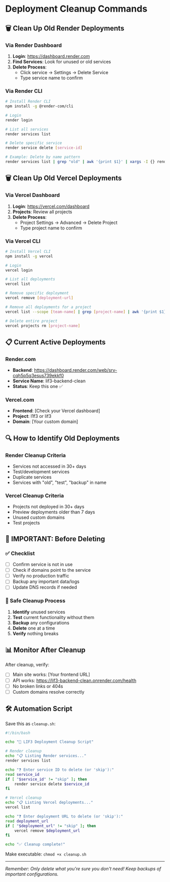 # Deployment Cleanup Commands

## 🗑️ Clean Up Old Render Deployments

### Via Render Dashboard
1. **Login**: https://dashboard.render.com
2. **Find Services**: Look for unused or old services
3. **Delete Process**:
   - Click service → Settings → Delete Service
   - Type service name to confirm

### Via Render CLI
```bash
# Install Render CLI
npm install -g @render-com/cli

# Login
render login

# List all services
render services list

# Delete specific service
render service delete [service-id]

# Example: Delete by name pattern
render services list | grep "old" | awk '{print $1}' | xargs -I {} render service delete {}
```

## 🗑️ Clean Up Old Vercel Deployments

### Via Vercel Dashboard
1. **Login**: https://vercel.com/dashboard
2. **Projects**: Review all projects
3. **Delete Process**:
   - Project Settings → Advanced → Delete Project
   - Type project name to confirm

### Via Vercel CLI
```bash
# Install Vercel CLI
npm install -g vercel

# Login
vercel login

# List all deployments
vercel list

# Remove specific deployment
vercel remove [deployment-url]

# Remove all deployments for a project
vercel list --scope [team-name] | grep [project-name] | awk '{print $1}' | xargs -I {} vercel remove {}

# Delete entire project
vercel projects rm [project-name]
```

## 📋 Current Active Deployments

### Render.com
- **Backend**: https://dashboard.render.com/web/srv-cqh5p5q3esus739ekkf0
- **Service Name**: lif3-backend-clean
- **Status**: Keep this one ✅

### Vercel.com
- **Frontend**: [Check your Vercel dashboard]
- **Project**: l1f3 or lif3
- **Domain**: [Your custom domain]

## 🔍 How to Identify Old Deployments

### Render Cleanup Criteria
- Services not accessed in 30+ days
- Test/development services
- Duplicate services
- Services with "old", "test", "backup" in name

### Vercel Cleanup Criteria  
- Projects not deployed in 30+ days
- Preview deployments older than 7 days
- Unused custom domains
- Test projects

## 🚨 IMPORTANT: Before Deleting

### ✅ Checklist
- [ ] Confirm service is not in use
- [ ] Check if domains point to the service
- [ ] Verify no production traffic
- [ ] Backup any important data/logs
- [ ] Update DNS records if needed

### 🔄 Safe Cleanup Process
1. **Identify** unused services
2. **Test** current functionality without them
3. **Backup** any configurations
4. **Delete** one at a time
5. **Verify** nothing breaks

## 📊 Monitor After Cleanup

After cleanup, verify:
- [ ] Main site works: [Your frontend URL]
- [ ] API works: https://lif3-backend-clean.onrender.com/health
- [ ] No broken links or 404s
- [ ] Custom domains resolve correctly

## 🛠️ Automation Script

Save this as `cleanup.sh`:

```bash
#!/bin/bash

echo "🧹 LIF3 Deployment Cleanup Script"

# Render cleanup
echo "📋 Listing Render services..."
render services list

echo "❓ Enter service ID to delete (or 'skip'):"
read service_id
if [ "$service_id" != "skip" ]; then
    render service delete $service_id
fi

# Vercel cleanup  
echo "📋 Listing Vercel deployments..."
vercel list

echo "❓ Enter deployment URL to delete (or 'skip'):"
read deployment_url
if [ "$deployment_url" != "skip" ]; then
    vercel remove $deployment_url
fi

echo "✅ Cleanup complete!"
```

Make executable: `chmod +x cleanup.sh`

---

*Remember: Only delete what you're sure you don't need! Keep backups of important configurations.*